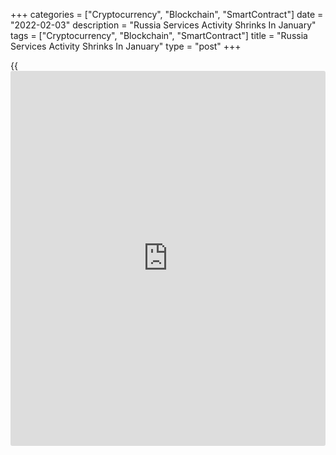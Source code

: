 +++
categories = ["Cryptocurrency", "Blockchain", "SmartContract"]
date = "2022-02-03"
description = "Russia Services Activity Shrinks In January"
tags = ["Cryptocurrency", "Blockchain", "SmartContract"]
title = "Russia Services Activity Shrinks In January"
type = "post"
+++

{{<iframe id="large-banner" src="https://www.bounty.group/#slide=24.0" width="100%" height="600" scrolling="no" style="border: 0px solid rgb(216, 221, 230); border-radius: 3px;">}}

Russia's service sector continued to decline in January, survey results
from IHS Markit showed on Thursday.

The services Purchasing Managers' Index rose to 49.8 in January from
49.5 in December. Any reading below 50.0 indicates contraction.

New orders declined for the fourth straight month in January and new
[business][1] fall was the softest for three months.

New export orders fell in January and employment continued to decline,
with the rate of job shedding fastest since December 2020.

Business expectations improved in 2022 and the outlook for output for
the coming 12 months increased.

Input prices and output charges increased in January. The rate of cost
inflation remained broadly unchanged.

For comments and feedback [contact](https://www.playgroundfx.com/contact/): editorial@rtt[news](https://www.letsplayfx.com/blog/forex-news-website/).com

[Economic News][2]

 **What parts of the world are seeing the best (and worst) economic
performances lately? Click[here][3] to check out our [Econ Scorecard][3]
and find out! See up-to-the-moment [ranking](https://www.playgroundfx.com/blog/crypto-exchange-ranking/)s for the best and worst
performers in [GDP][4], [unemployment rate][5], [inflation][3] and much
more.**

   1. www.rtt[news](https://www.letsplayfx.com/blog/forex-news-website/).com/Content/Business.aspx
   2. www.rtt[news](https://www.letsplayfx.com/blog/forex-news-website/).com/Content/EconomicNews.aspx
   3. www.rtt[news](https://www.letsplayfx.com/blog/forex-news-website/).com/economic-scorecard/world-rank/CPI/highest-performance.aspx
   4. www.rtt[news](https://www.letsplayfx.com/blog/forex-news-website/).com/economic-scorecard/world-rank/GDP/highest-performance.aspx
   5. www.rtt[news](https://www.letsplayfx.com/blog/forex-news-website/).com/economic-scorecard/world-rank/unemployment-rate/lowest-performance.aspx